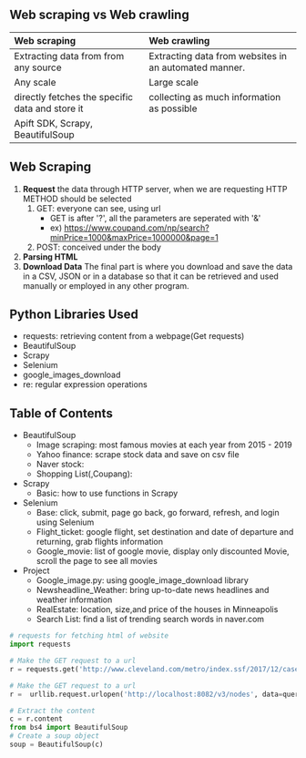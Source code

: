 <!-- Web scraping vs Web crawling -->
## Web scraping vs Web crawling
| Web scraping  | Web crawling |
| :---  | :---  |
| Extracting data from from any source | Extracting data from websites in an automated manner. |
| Any scale  | Large scale  |
| directly fetches the specific data and store it| collecting as much information as possible |
|Apift SDK, Scrapy, BeautifulSoup||


<!-- WEb SCRAPING STEP -->
## Web Scraping
1. **Request** the data through HTTP server, when we are requesting HTTP METHOD should be selected
   1. GET: everyone can see, using url
      * GET is after '?', all the parameters are seperated with '&'
      * ex) https://www.coupand.com/np/search?minPrice=1000&maxPrice=1000000&page=1
   1. POST: conceived under the body
1. **Parsing HTML**
1. **Download Data**
The final part is where you download and save the data in a CSV, JSON or in a database so that it can be retrieved and used manually or employed in any other program.

<!-- LIBRARY -->
## Python Libraries Used
* requests: retrieving content from a webpage(Get requests)
* BeautifulSoup
* Scrapy
* Selenium
* google_images_download
* re: regular expression operations

<!-- Table of Contents -->
## Table of Contents
* BeautifulSoup
   * Image scraping: most famous movies at each year from 2015 - 2019
   * Yahoo finance: scrape stock data and save on csv file
   * Naver stock: 
   * Shopping List(,Coupang):
* Scrapy
   * Basic: how to use functions in Scrapy
* Selenium
   * Base: click, submit, page go back, go forward, refresh, and login using Selenium
   * Flight_ticket: google flight, set destination and date of departure and returning, grab flights information
   * Google_movie: list of google movie, display only discounted Movie, scroll the page to see all movies
* Project
   * Google_image.py: using google_image_download library
   * Newsheadline_Weather: bring up-to-date news headlines and weather information
   * RealEstate: location, size,and price of the houses in Minneapolis
   * Search List: find a list of trending search words in naver.com

```python
# requests for fetching html of website
import requests

# Make the GET request to a url
r = requests.get('http://www.cleveland.com/metro/index.ssf/2017/12/case_western_reserve_university_president_barbara_snyders_base_salary_and_bonus_pay_tops_among_private_colleges_in_ohio.html')

# Make the GET request to a url
r =  urllib.request.urlopen('http://localhost:8082/v3/nodes', data=query)

# Extract the content
c = r.content
from bs4 import BeautifulSoup
# Create a soup object
soup = BeautifulSoup(c)
```



